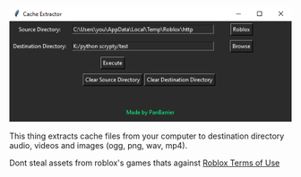 ![alt text](https://raw.githubusercontent.com/PanBarrier/Roblox_cache_extractor/refs/heads/master/github/dobdobyesyes.png "preview")

This thing extracts cache files from your computer to destination directory audio, videos and images (ogg, png, wav, mp4).

Dont steal assets from roblox's games thats against [Roblox Terms of Use](https://en.help.roblox.com/hc/en-us/articles/115004647846-Roblox-Terms-of-Use)
